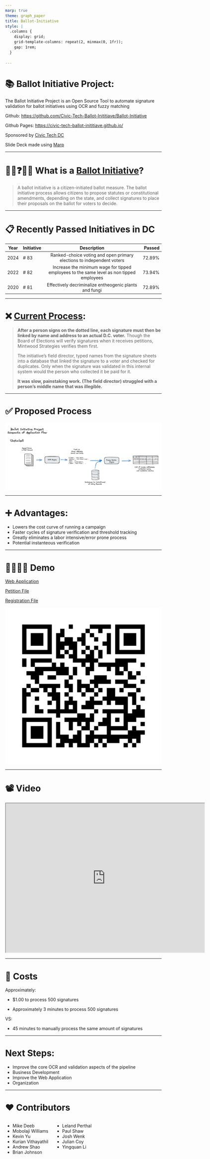```yaml
---
marp: true
theme: graph_paper
title: Ballot-Initiative
style: |
  .columns {
    display: grid;
    grid-template-columns: repeat(2, minmax(0, 1fr));
    gap: 1rem;
  }

---
```


# 📚 Ballot Initiative Project:

The Ballot Initiative Project is an Open Source Tool to automate signature validation for ballot initiatives using OCR and fuzzy matching

Github: https://github.com/Civic-Tech-Ballot-Inititiave/Ballot-Initiative

Github Pages: https://civic-tech-ballot-inititiave.github.io/

Sponsored by [Civic Tech DC](https://www.civictechdc.org)

Slide Deck made using [Marp](https://marp.app/)

---

# 🤷‍♂️❓🤷‍♀️ What is a [Ballot Initiative](https://ballotpedia.org/Ballot_initiative)?

> A ballot initiative is a citizen-initiated ballot measure. The ballot initiative process allows citizens to propose statutes or constitutional amendments, depending on the state, and collect signatures to place their proposals on the ballot for voters to decide.

---

# 📋 Recently Passed Initiatives in DC

Year | Initiative | Description | Passed
-----|------|:-----:|------:
2024 | # 83 | Ranked-choice voting and open primary elections to independent voters | 72.89%
2022 | # 82 | Increase the minimum wage for tipped employees to the same level as non tipped employees | 73.94%
2020 | # 81 | Effectively decriminalize entheogenic plants and fungi | 72.89%


---

# ❌ [Current Process](https://www.washingtonpost.com/dc-md-va/2024/05/22/dc-voting-ballot-initiative-signatures/):

> **After a person signs on the dotted line, each signature must then be linked by name and address to an actual D.C. voter.** Though the Board of Elections will verify signatures when it receives petitions, Mintwood Strategies verifies them first.
>
> The initiative’s field director, typed names from the signature sheets into a database that linked the signature to a voter and checked for duplicates. Only when the signature was validated in this internal system would the person who collected it be paid for it.
>
> **It was slow, painstaking work. (The field director) struggled with a person’s middle name that was illegible.**

---

# ✅ Proposed Process

![center](images/ballot_initiative_schematic.png)

---

# ➕ Advantages:

* Lowers the cost curve of running a campaign
* Faster cycles of signature verification and threshold tracking
* Greatly eliminates a labor intensive/error prone process
* Potential instanteous verification

---

# 👨‍💻👩‍💻 Demo

[Web Application](https://ballot-initiative.streamlit.app)

[Petition File](https://github.com/Civic-Tech-Ballot-Inititiave/Ballot-Initiative/blob/main/sample_data/fake_signed_petitions_1-10.pdf)

[Registration File](https://github.com/Civic-Tech-Ballot-Inititiave/Ballot-Initiative/blob/main/sample_data/fake_voter_records.csv)

![bg right](images/qr-code.png)

---

# 📽️ Video

<iframe src="https://drive.google.com/file/d/1bkCVFjqWWG508GyNrLsahfrGYmKCFZCS/preview" width="640" height="480" allow="autoplay"></iframe>

---

# 🤑 Costs

Approximately: 

* $1.00 to process 500 signatures

* Approximately 3 minutes to process 500 signatures

VS: 

* 45 minutes to manually process the same amount of signatures

---

# Next Steps:

* Improve the core OCR and validation aspects of the pipeline
* Business Development
* Improve the Web Application
* Organization
---

# ❤️ Contributors

<div class="columns">
<div>

* Mike Deeb
* Mobolaji Williams
* Kevin Yu
* Kurian Vithayathil
* Andrew Shao
* Brian Johnson

</div>
<div>

* Leland Perthal
* Paul Shaw
* Josh Wenk
* Julian Coy
* Yingquan Li

</div>
</div>
